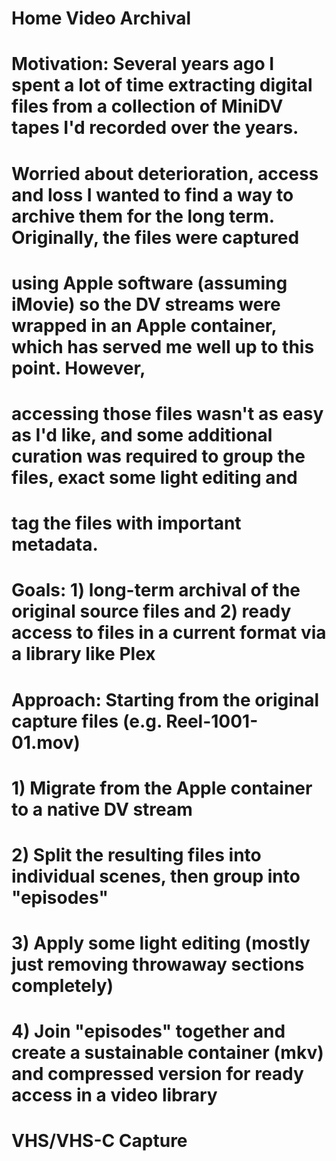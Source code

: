 # Home Video Archival
# Motivation: Several years ago I spent a lot of time extracting digital files from a collection of MiniDV tapes I'd recorded over the years.
# Worried about deterioration, access and loss I wanted to find a way to archive them for the long term. Originally, the files were captured
# using Apple software (assuming iMovie) so the DV streams were wrapped in an Apple container, which has served me well up to this point. However,
# accessing those files wasn't as easy as I'd like, and some additional curation was required to group the files, exact some light editing and
# tag the files with important metadata. 
# Goals: 1) long-term archival of the original source files and 2) ready access to files in a current format via a library like Plex
# Approach: Starting from the original capture files (e.g. Reel-1001-01.mov)
# 1) Migrate from the Apple container to a native DV stream
# 2) Split the resulting files into individual scenes, then group into "episodes"
# 3) Apply some light editing (mostly just removing throwaway sections completely)
# 4) Join "episodes" together and create a sustainable container (mkv) and compressed version for ready access in a video library


# VHS/VHS-C Capture

